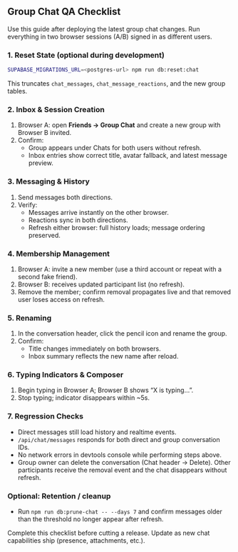## Group Chat QA Checklist

Use this guide after deploying the latest group chat changes. Run everything in two browser sessions (A/B) signed in as different users.

### 1. Reset State (optional during development)

```bash
SUPABASE_MIGRATIONS_URL=<postgres-url> npm run db:reset:chat
```

This truncates `chat_messages`, `chat_message_reactions`, and the new group tables.

### 2. Inbox & Session Creation

1. Browser A: open **Friends → Group Chat** and create a new group with Browser B invited.
2. Confirm:
   - Group appears under Chats for both users without refresh.
   - Inbox entries show correct title, avatar fallback, and latest message preview.

### 3. Messaging & History

1. Send messages both directions.
2. Verify:
   - Messages arrive instantly on the other browser.
   - Reactions sync in both directions.
   - Refresh either browser: full history loads; message ordering preserved.

### 4. Membership Management

1. Browser A: invite a new member (use a third account or repeat with a second fake friend).
2. Browser B: receives updated participant list (no refresh).
3. Remove the member; confirm removal propagates live and that removed user loses access on refresh.

### 5. Renaming

1. In the conversation header, click the pencil icon and rename the group.
2. Confirm:
   - Title changes immediately on both browsers.
   - Inbox summary reflects the new name after reload.

### 6. Typing Indicators & Composer

1. Begin typing in Browser A; Browser B shows “X is typing…”.
2. Stop typing; indicator disappears within ~5s.

### 7. Regression Checks

- Direct messages still load history and realtime events.
- `/api/chat/messages` responds for both direct and group conversation IDs.
- No network errors in devtools console while performing steps above.
- Group owner can delete the conversation (Chat header → Delete). Other participants receive the removal event and the chat disappears without refresh.

### Optional: Retention / cleanup

- Run `npm run db:prune-chat -- --days 7` and confirm messages older than the threshold no longer appear after refresh.

Complete this checklist before cutting a release. Update as new chat capabilities ship (presence, attachments, etc.).
